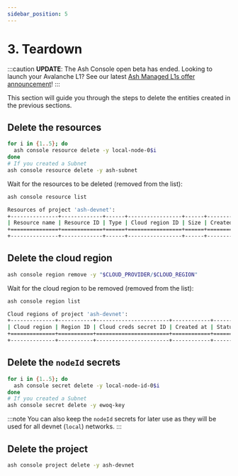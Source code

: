 ```yaml
---
sidebar_position: 5
---
```


# 3. Teardown

:::caution
**UPDATE**: The Ash Console open beta has ended. Looking to launch your Avalanche L1? See our latest [Ash Managed L1s offer announcement](https://ashavax.hashnode.dev/announcing-ash-managed-l1s-and-avalanche-builder-credits)!
:::

This section will guide you through the steps to delete the entities created in the previous sections.

## Delete the resources

```bash title="Command"
for i in {1..5}; do
  ash console resource delete -y local-node-0$i
done
# If you created a Subnet
ash console resource delete -y ash-subnet
```

Wait for the resources to be deleted (removed from the list):

```bash title="Command"
ash console resource list
```

```bash title="Output"
Resources of project 'ash-devnet':
+---------------+-------------+------+-----------------+------+------------+--------+-------------------+
| Resource name | Resource ID | Type | Cloud region ID | Size | Created at | Status | Resource specific |
+===============+=============+======+=================+======+============+========+===================+
+---------------+-------------+------+-----------------+------+------------+--------+-------------------+
```

## Delete the cloud region

```bash title="Command"
ash console region remove -y "$CLOUD_PROVIDER/$CLOUD_REGION"
```

Wait for the cloud region to be removed (removed from the list):

```bash title="Command"
ash console region list
```

```bash title="Output"
Cloud regions of project 'ash-devnet':
+--------------+-----------+-----------------------+------------+--------+
| Cloud region | Region ID | Cloud creds secret ID | Created at | Status |
+==============+===========+=======================+============+========+
+--------------+-----------+-----------------------+------------+--------+
```

## Delete the `nodeId` secrets

```bash title="Command"
for i in {1..5}; do
  ash console secret delete -y local-node-id-0$i
done
# If you created a Subnet
ash console secret delete -y ewoq-key
```

:::note
You can also keep the `nodeId` secrets for later use as they will be used for all devnet (`local`) networks.
:::

## Delete the project

```bash title="Command"
ash console project delete -y ash-devnet
```
